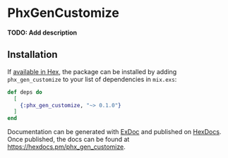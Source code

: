 # PhxGenCustomize

**TODO: Add description**

## Installation

If [available in Hex](https://hex.pm/docs/publish), the package can be installed
by adding `phx_gen_customize` to your list of dependencies in `mix.exs`:

```elixir
def deps do
  [
    {:phx_gen_customize, "~> 0.1.0"}
  ]
end
```

Documentation can be generated with [ExDoc](https://github.com/elixir-lang/ex_doc)
and published on [HexDocs](https://hexdocs.pm). Once published, the docs can
be found at <https://hexdocs.pm/phx_gen_customize>.


